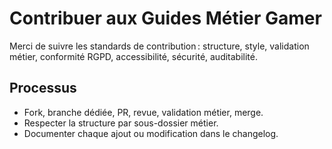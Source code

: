 # Contribuer aux Guides Métier Gamer

Merci de suivre les standards de contribution : structure, style, validation métier, conformité RGPD, accessibilité, sécurité, auditabilité.

## Processus
- Fork, branche dédiée, PR, revue, validation métier, merge.
- Respecter la structure par sous-dossier métier.
- Documenter chaque ajout ou modification dans le changelog.
